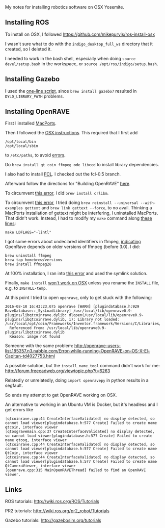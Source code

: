 My notes for installing robotics software on OSX Yosemite.

## Installing ROS

To install on OSX, I followed
https://github.com/mikepurvis/ros-install-osx

I wasn't sure what to do with the `indigo_desktop_full_ws` directory that it created, so I deleted it.

I needed to work in the bash shell, especially when doing `source devel/setup.bash` in the workspace, or
`source /opt/ros/indigo/setup.bash`.


## Installing Gazebo

I used the [one-line script](http://gazebosim.org/tutorials?tut=install_on_mac&cat=install), since `brew install gazebo7` resulted in `DYLD_LIBRARY_PATH` problems.


## Installing OpenRAVE

First I installed [MacPorts](https://www.macports.org/install.php). 

Then I followed the [OSX instructions](http://openrave.org/docs/latest_stable/coreapihtml/installation_macosx.html). This required that I first add

    /opt/local/bin
    /opt/local/sbin

to `/etc/paths`, to avoid [errors](http://stackoverflow.com/questions/9694395/sudo-port-command-not-found).

Do `brew install qt coin ffmpeg ode libccd` to install library dependencies.

I also had to install [FCL](https://github.com/flexible-collision-library/fcl). I checked out the fcl-0.5 branch.

Afterward follow the directions for "Building OpenRAVE" [here](http://openrave.org/docs/latest_stable/coreapihtml/installation_linux.html).

To circumvent [this error](https://github.com/rdiankov/openrave/issues/327), I did `brew install crlibm`.

To circumvent [this error](http://stackoverflow.com/questions/11370684/what-is-libintl-h-and-where-can-i-get-it), I tried doing `brew reinstall --universal --with-examples gettext` and `brew link gettext --force`, to no avail. Thinking a MacPorts installation of gettext might be interfering, I uninstalled MacPorts. That didn't work. Instead, I had to modify my `make` command along [these lines](https://wincent.com/wiki/Setting_up_the_Git_documentation_build_chain_on_Mac_OS_X_Leopard):

    make LDFLAGS="-lintl"

I got some errors about undeclared identifiers in ffmpeg, [indicating](https://github.com/dirkvdb/ffmpegthumbnailer/issues/128) OpenRave depends on older versions of ffmpeg (before 3.0). I did:

    brew uninstall ffmpeg
    brew tap homebrew/versions
    brew install ffmpeg28 

At 100% installation, I ran into [this error](http://stackoverflow.com/questions/23284473/fatal-error-eigen-dense-no-such-file-or-directory) and used the symlink solution.

Finally, `make install` [won't work on OSX](https://github.com/antirez/redis/issues/495) unless you rename the `INSTALL` file, e.g. to `INSTALL-temp`. 

At this point I tried to open `openrave`, only to get stuck with the following:

    2016-08-10 16:43:23,075 openrave [WARN] [plugindatabase.h:929 RaveDatabase::_SysLoadLibrary] /usr/local/lib/openrave0.9-plugins/libqtcoinrave.dylib: dlopen(/usr/local/lib/openrave0.9-plugins/libqtcoinrave.dylib, 1): Library not loaded: /usr/local/opt/coin/Frameworks/Inventor.framework/Versions/C/Libraries/Inventor
      Referenced from: /usr/local/lib/openrave0.9-plugins/libqtcoinrave.dylib
      Reason: image not found

Someone with the same problem: http://openrave-users-list.185357.n3.nabble.com/Error-while-running-OpenRAVE-on-OS-X-El-Capitan-td4027753.html

A possible solution, but the `install_name_tool` command didn't work for me: http://forum.freecadweb.org/viewtopic.php?t=6263

Relatedly or unrelatedly, doing `import openravepy` in python results in a segfault.

So ends my attempt to get OpenRAVE working on OSX.

An alternative to working in an Ubuntu VM is Docker, but it's headless and I get errors like

    [qtcoinrave.cpp:44 CreateInterfaceValidated] no display detected, so cannot load viewer[plugindatabase.h:577 Create] Failed to create name qtcoin, interface viewer
    [qtosgravemain.cpp:37 CreateInterfaceValidated] no display detected, so cannot load viewer[plugindatabase.h:577 Create] Failed to create name qtosg, interface viewer
    [qtcoinrave.cpp:44 CreateInterfaceValidated] no display detected, so cannot load viewer[plugindatabase.h:577 Create] Failed to create name QtCoin, interface viewer
    [qtcoinrave.cpp:44 CreateInterfaceValidated] no display detected, so cannot load viewer[plugindatabase.h:577 Create] Failed to create name QtCameraViewer, interface viewer
    [openrave.cpp:315 MainOpenRAVEThread] failed to find an OpenRAVE viewer.


## Links

ROS tutorials:
http://wiki.ros.org/ROS/Tutorials
 
PR2 tutorials:
http://wiki.ros.org/pr2_robot/Tutorials

Gazebo tutorials:
http://gazebosim.org/tutorials